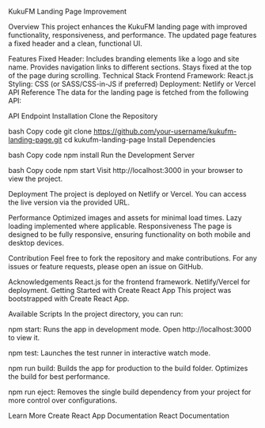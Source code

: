 KukuFM Landing Page Improvement

Overview
This project enhances the KukuFM landing page with improved functionality, responsiveness, and performance. The updated page features a fixed header and a clean, functional UI.

Features
Fixed Header:
Includes branding elements like a logo and site name.
Provides navigation links to different sections.
Stays fixed at the top of the page during scrolling.
Technical Stack
Frontend Framework: React.js
Styling: CSS (or SASS/CSS-in-JS if preferred)
Deployment: Netlify or Vercel
API Reference
The data for the landing page is fetched from the following API:

API Endpoint
Installation
Clone the Repository

bash
Copy code
git clone https://github.com/your-username/kukufm-landing-page.git
cd kukufm-landing-page
Install Dependencies

bash
Copy code
npm install
Run the Development Server

bash
Copy code
npm start
Visit http://localhost:3000 in your browser to view the project.

Deployment
The project is deployed on Netlify or Vercel. You can access the live version via the provided URL.

Performance
Optimized images and assets for minimal load times.
Lazy loading implemented where applicable.
Responsiveness
The page is designed to be fully responsive, ensuring functionality on both mobile and desktop devices.

Contribution
Feel free to fork the repository and make contributions. For any issues or feature requests, please open an issue on GitHub.


Acknowledgements
React.js for the frontend framework.
Netlify/Vercel for deployment.
Getting Started with Create React App
This project was bootstrapped with Create React App.

Available Scripts
In the project directory, you can run:

npm start: Runs the app in development mode. Open http://localhost:3000 to view it.

npm test: Launches the test runner in interactive watch mode.

npm run build: Builds the app for production to the build folder. Optimizes the build for best performance.

npm run eject: Removes the single build dependency from your project for more control over configurations.

Learn More
Create React App Documentation
React Documentation